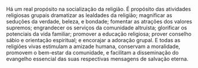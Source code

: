 ﻿Há um real propósito na socialização da religião. É propósito das atividades religiosas grupais dramatizar as lealdades da religião; magnificar as seduções da verdade, beleza, e bondade; fomentar as atrações dos valores supremos; engrandecer os serviços da comunidade altruísta; glorificar os potenciais da vida familiar; promover a educação religiosa; prover conselho sábio e orientação espiritual; e encorajar a adoração grupal. E todas as religiões vivas estimulam a amizade humana, conservam a moralidade, promovem o bem-estar da comunidade, e facilitam a disseminação do evangelho essencial das suas respectivas mensagens de salvação eterna.
